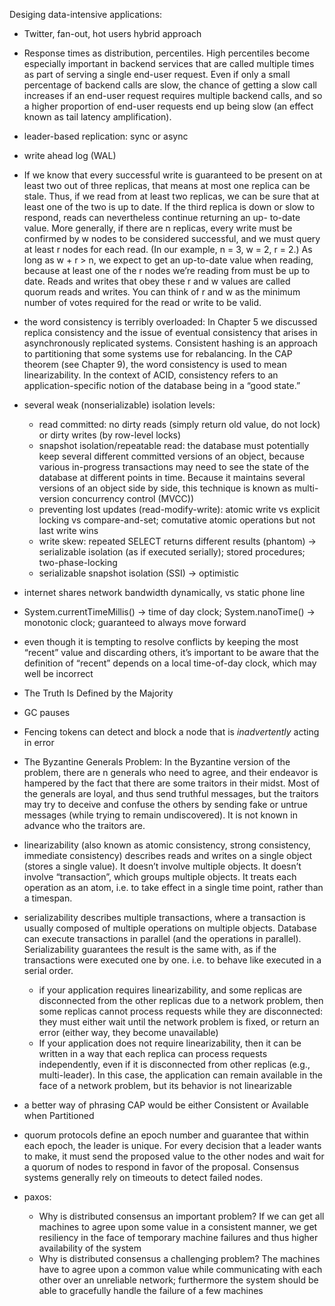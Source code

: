 Desiging data-intensive applications:

* Twitter, fan-out, hot users hybrid approach
* Response times as distribution, percentiles.
High percentiles become especially important in backend services that are called multiple times as part of serving a single end-user request.
Even if only a small percentage of backend calls are slow, the chance of getting a slow call increases if an end-user request requires multiple backend calls, and so a higher proportion of end-user requests end up being slow (an effect known as tail latency amplification).

* leader-based replication: sync or async
* write ahead log (WAL)
* If we know that every successful write is guaranteed to be present on at least two out of three replicas, that means at most one replica can be stale. Thus, if we read from at least two replicas, we can be sure that at least one of the two is up to date. If the third replica is down or slow to respond, reads can nevertheless continue returning an up- to-date value.
More generally, if there are n replicas, every write must be confirmed by w nodes to be considered successful, and we must query at least r nodes for each read. (In our example, n = 3, w = 2, r = 2.) As long as w + r > n, we expect to get an up-to-date value when reading, because at least one of the r nodes we’re reading from must be up to date. Reads and writes that obey these r and w values are called quorum reads and writes. You can think of r and w as the minimum number of votes required for the read or write to be valid.

* the word consistency is terribly overloaded:
In Chapter 5 we discussed replica consistency and the issue of eventual consistency that arises in asynchronously replicated systems.
Consistent hashing is an approach to partitioning that some systems use for rebalancing. 
In the CAP theorem (see Chapter 9), the word consistency is used to mean linearizability.
In the context of ACID, consistency refers to an application-specific notion of the database being in a “good state.”

* several weak (nonserializable) isolation levels:
    * read committed: no dirty reads (simply return old value, do not lock) or dirty writes (by row-level locks)
    * snapshot isolation/repeatable read: the database must potentially keep several different committed versions of an object, because various in-progress transactions may need to see the state of the database at different points in time. Because it maintains several versions of an object side by side, this technique is known as multi-version concurrency control (MVCC))
    * preventing lost updates (read-modify-write): atomic write vs explicit locking vs compare-and-set; comutative atomic operations but not last write wins
    * write skew: repeated SELECT returns different results (phantom) -> serializable isolation (as if executed serially); stored procedures; two-phase-locking
    * serializable snapshot isolation (SSI) -> optimistic

* internet shares network bandwidth dynamically, vs static phone line
* System.currentTimeMillis() -> time of day clock; System.nanoTime() -> monotonic clock; guaranteed to always move forward
* even though it is tempting to resolve conflicts by keeping the most “recent” value and discarding others, it’s important to be aware that the definition of “recent” depends on a local time-of-day clock, which may well be incorrect
* The Truth Is Defined by the Majority
* GC pauses
* Fencing tokens can detect and block a node that is _inadvertently_ acting in error
* The Byzantine Generals Problem: In the Byzantine version of the problem, there are n generals who need to agree, and their endeavor is hampered by the fact that there are some traitors in their midst. Most of the generals are loyal, and thus send truthful messages, but the traitors may try to deceive and confuse the others by sending fake or untrue messages (while trying to remain undiscovered). It is not known in advance who the traitors are.

* linearizability (also known as atomic consistency, strong consistency, immediate consistency) describes reads and writes on a single object (stores a single value). It doesn’t involve multiple objects. It doesn’t involve “transaction”, which groups multiple objects. It treats each operation as an atom, i.e. to take effect in a single time point, rather than a timespan.

* serializability describes multiple transactions, where a transaction is usually composed of multiple operations on multiple objects.
Database can execute transactions in parallel (and the operations in parallel). Serializability guarantees the result is the same with, as if the transactions were executed one by one. i.e. to behave like executed in a serial order.

    * if your application requires linearizability, and some replicas are disconnected from the other replicas due to a network problem, then some replicas cannot process requests while they are disconnected: they must either wait until the network problem is fixed, or return an error (either way, they become unavailable)
    * If your application does not require linearizability, then it can be written in a way that each replica can process requests independently, even if it is disconnected from other replicas (e.g., multi-leader). In this case, the application can remain available in the face of a network problem, but its behavior is not linearizable

* a better way of phrasing CAP would be either Consistent or Available when Partitioned

* quorum protocols define an epoch number and guarantee that within each epoch, the leader is unique. For every decision that a leader wants to make, it must send the proposed value to the other nodes and wait for a quorum of nodes to respond in favor of the proposal. Consensus systems generally rely on timeouts to detect failed nodes.

* paxos:
    * Why is distributed consensus an important problem?
    If we can get all machines to agree upon some value in a consistent manner, we get resiliency in the face of temporary machine failures and thus higher availability of the system
    * Why is distributed consensus a challenging problem?
    The machines have to agree upon a common value while communicating with each other over an unreliable network; furthermore the system should be able to gracefully handle the failure of a few machines
